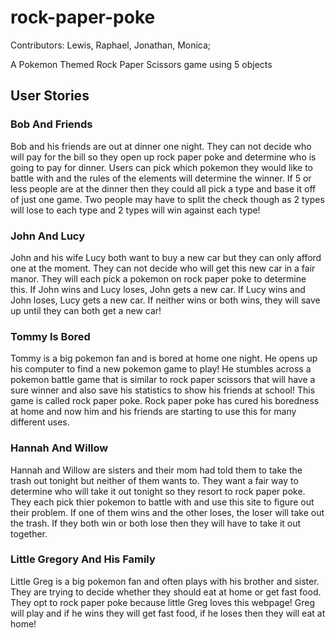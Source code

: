 # rock-paper-poke

Contributors: Lewis, Raphael, Jonathan, Monica;

A Pokemon Themed Rock Paper Scissors game using 5 objects

## User Stories

### Bob And Friends

Bob and his friends are out at dinner one night. They can not decide who will pay for the bill so they open up rock paper poke and determine who is going to pay for dinner. Users can pick which pokemon they would like to battle with and the rules of the elements will determine the winner. If 5 or less people are at the dinner then they could all pick a type and base it off of just one game. Two people may have to split the check though as 2 types will lose to each type and 2 types will win against each type!

### John And Lucy

John and his wife Lucy both want to buy a new car but they can only afford one at the moment. They can not decide who will get this new car in a fair manor. They will each pick a pokemon on rock paper poke to determine this. If John wins and Lucy loses, John gets a new car. If Lucy wins and John loses, Lucy gets a new car. If neither wins or both wins, they will save up until they can both get a new car!

### Tommy Is Bored

Tommy is a big pokemon fan and is bored at home one night. He opens up his computer to find a new pokemon game to play! He stumbles across a pokemon battle game that is similar to rock paper scissors that will have a sure winner and also save his statistics to show his friends at school! This game is called rock paper poke. Rock paper poke has cured his boredness at home and now him and his friends are starting to use this for many different uses.

### Hannah And Willow

Hannah and Willow are sisters and their mom had told them to take the trash out tonight but neither of them wants to. They want a fair way to determine who will take it out tonight so they resort to rock paper poke. They each pick thier pokemon to battle with and use this site to figure out their problem. If one of them wins and the other loses, the loser will take out the trash. If they both win or both lose then they will have to take it out together.

### Little Gregory And His Family

Little Greg is a big pokemon fan and often plays with his brother and sister. They are trying to decide whether they should eat at home or get fast food. They opt to rock paper poke because little Greg loves this webpage! Greg will play and if he wins they will get fast food, if he loses then they will eat at home!
